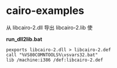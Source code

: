 # cairo-examples

从 libcairo-2.dll 导出 libcairo-2.lib 使

**run_dll2lib.bat**

```
pexports libcairo-2.dll > libcairo-2.def
call "%VS80COMNTOOLS%\vsvars32.bat"
lib /machine:i386 /def:libcairo-2.def
```
